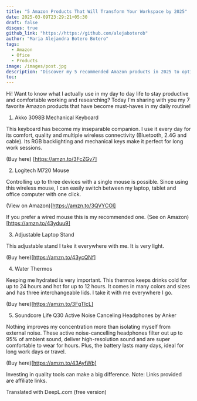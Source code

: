 ```yaml
---
title: "5 Amazon Products That Will Transform Your Workspace by 2025"
date: 2025-03-09T23:29:21+05:30
draft: false
disqus: true
github_link: "https://https://github.com/alejaboterob"
author: "Maria Alejandra Botero Botero"
tags:
  - Amazon
  - Ofice
  - Products
image: /images/post.jpg
description: "Discover my 5 recommended Amazon products in 2025 to optimize your workspace and increase your productivity. Improve your work environment with these recommendations!"
toc:
---
```


Hi! Want to know what I actually use in my day to day life to stay productive and comfortable working and researching? Today I'm sharing with you my 7 favorite Amazon products that have become must-haves in my daily routine!

1. Akko 3098B Mechanical Keyboard

This keyboard has become my inseparable companion. I use it every day for its comfort, quality and multiple wireless connectivity (Bluetooth, 2.4G and cable). Its RGB backlighting and mechanical keys make it perfect for long work sessions.

(Buy here) [https://amzn.to/3FcZGv7]

2. Logitech M720 Mouse

Controlling up to three devices with a single mouse is possible. Since using this wireless mouse, I can easily switch between my laptop, tablet and office computer with one click.

(View on Amazon)[https://amzn.to/3QVYCOI]  

If you prefer a wired mouse this is my recommended one. (See on Amazon)[https://amzn.to/43yduu9]  

3. Adjustable Laptop Stand

This adjustable stand I take it everywhere with me. It is very light.

(Buy here)[https://amzn.to/43ycQNf]

4. Water Thermos

Keeping me hydrated is very important. This thermos keeps drinks cold for up to 24 hours and hot for up to 12 hours. It comes in many colors and sizes and has three interchangeable lids. I take it with me everywhere I go.

(Buy here)[https://amzn.to/3FgTIcL]

5. Soundcore Life Q30 Active Noise Canceling Headphones by Anker
   
Nothing improves my concentration more than isolating myself from external noise. These active noise-cancelling headphones filter out up to 95% of ambient sound, deliver high-resolution sound and are super comfortable to wear for hours. Plus, the battery lasts many days, ideal for long work days or travel.

(Buy here)[https://amzn.to/43AyfWb]

Investing in quality tools can make a big difference. 
Note: Links provided are affiliate links.






Translated with DeepL.com (free version)